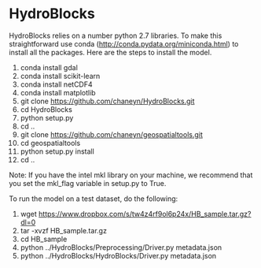 HydroBlocks
==========

HydroBlocks relies on a number python 2.7 libraries. To make this straightforward use conda (http://conda.pydata.org/miniconda.html) to install all the packages. Here are the steps to install the model.


1. conda install gdal
2. conda install scikit-learn
3. conda install netCDF4
4. conda install matplotlib
5. git clone https://github.com/chaneyn/HydroBlocks.git
6. cd HydroBlocks
7. python setup.py
8. cd ..
9. git clone https://github.com/chaneyn/geospatialtools.git
10. cd geospatialtools
11. python setup.py install
12. cd ..

Note: If you have the intel mkl library on your machine, we recommend that you set the mkl_flag variable in setup.py to True.

To run the model on a test dataset, do the following:

1. wget https://www.dropbox.com/s/tw4z4rf9ol6p24x/HB_sample.tar.gz?dl=0
2. tar -xvzf HB_sample.tar.gz
3. cd HB_sample
4. python ../HydroBlocks/Preprocessing/Driver.py metadata.json
5. python ../HydroBlocks/HydroBlocks/Driver.py metadata.json


